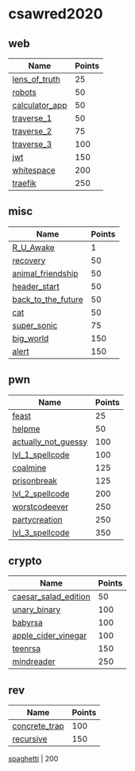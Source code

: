 # csawred2020

## web
Name | Points
-----|--------
[lens_of_truth](lens_of_truth/README.md) | 25
[robots](robots/README.md) | 50
[calculator_app](calculator_app/README.md) | 50
[traverse_1](traverse_1/README.md) | 50
[traverse_2](traverse_2/README.md) | 75
[traverse_3](traverse_3/README.md) | 100
[jwt](jwt/README.md) | 150
[whitespace](whitespace/README.md) | 200
[traefik](traefik/README.md) | 250

## misc
Name | Points
-----|--------
[R_U_Awake](R_U_Awake/README.md) | 1
[recovery](recovery/README.md) | 50
[animal_friendship](animal_friendship/README.md) | 50
[header_start](header_start/README.md) | 50
[back_to_the_future](back_to_the_future/README.md) | 50
[cat](cat/README.md) | 50
[super_sonic](super_sonic/README.md) | 75
[big_world](big_world/README.md) | 150
[alert](alert/README.md) | 150

## pwn
Name | Points
-----|--------
[feast](feast/README.md) | 25
[helpme](helpme/README.md) | 50
[actually_not_guessy](actually_not_guessy/README.md) | 100
[lvl_1_spellcode](lvl_1_spellcode/README.md) | 100
[coalmine](coalmine/README.md) | 125
[prisonbreak](prisonbreak/README.md) | 125
[lvl_2_spellcode](lvl_2_spellcode/README.md) | 200
[worstcodeever](worstcodeever/README.md) | 250
[partycreation](partycreation/README.md) | 250
[lvl_3_spellcode](lvl_3_spellcode/README.md) | 350

## crypto
Name | Points
-----|--------
[caesar_salad_edition](caesar_salad_edition/README.md) | 50
[unary_binary](unary_binary/README.md) | 100
[babyrsa](babyrsa/README.md) | 100
[apple_cider_vinegar](apple_cider_vinegar/README.md) | 100
[teenrsa](teenrsa/README.md) | 150
[mindreader](mindreader/README.md) | 250

## rev
Name | Points
-----|--------
[concrete_trap](concrete_trap/README.md) | 100
[recursive](recursive/README.md) | 150

[spaghetti](spaghetti/README.md) | 200
